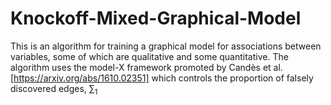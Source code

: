 # Knockoff-Mixed-Graphical-Model
This is an algorithm for training a graphical model for associations between variables, some of which are qualitative and some quantitative.
The algorithm uses the model-X framework promoted by Candès et al. [https://arxiv.org/abs/1610.02351] which controls the proportion of falsely discovered edges,
$\sum_1$
